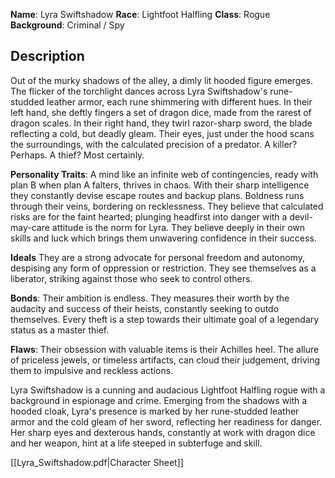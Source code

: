 **Name**: Lyra Swiftshadow 
**Race**: Lightfoot Halfling
**Class**: Rogue
**Background**: Criminal / Spy 

## Description

Out of the murky shadows of the alley, a dimly lit hooded figure emerges. The flicker of the torchlight dances across Lyra Swiftshadow's rune-studded leather armor, each rune shimmering with different hues. In their left hand, she deftly fingers a set of dragon dice, made from the rarest of dragon scales. In their right hand, they twirl razor-sharp sword, the blade reflecting a cold, but deadly gleam. Their eyes, just under the hood scans the surroundings, with the calculated precision of a predator. A killer? Perhaps. A thief? Most certainly.

**Personality Traits**:
A mind like an infinite web of contingencies, ready with plan B when plan A falters, thrives in chaos. With their sharp intelligence they constantly devise escape routes and backup plans. Boldness runs through their veins, bordering on recklessness. They believe that calculated risks are for the faint hearted; plunging headfirst into danger with a devil-may-care attitude is the norm for Lyra. They believe deeply in their own skills and luck which brings them unwavering confidence in their success.

**Ideals**
They are a strong advocate for personal freedom and autonomy, despising any form of oppression or restriction. They see themselves as a liberator, striking against those who seek to control others.

**Bonds**:
Their ambition is endless. They measures their worth by the audacity and success of their heists, constantly seeking to outdo themselves. Every theft is a step towards their ultimate goal of a legendary status as a master thief.

**Flaws**: 
Their obsession with valuable items is their Achilles heel. The allure of priceless jewels, or timeless artifacts, can cloud their judgement, driving them to impulsive and reckless actions.

Lyra Swiftshadow is a cunning and audacious Lightfoot Halfling rogue with a background in espionage and crime. Emerging from the shadows with a hooded cloak, Lyra's presence is marked by her rune-studded leather armor and the cold gleam of her sword, reflecting her readiness for danger. Her sharp eyes and dexterous hands, constantly at work with dragon dice and her weapon, hint at a life steeped in subterfuge and skill.

[[Lyra_Swiftshadow.pdf|Character Sheet]]